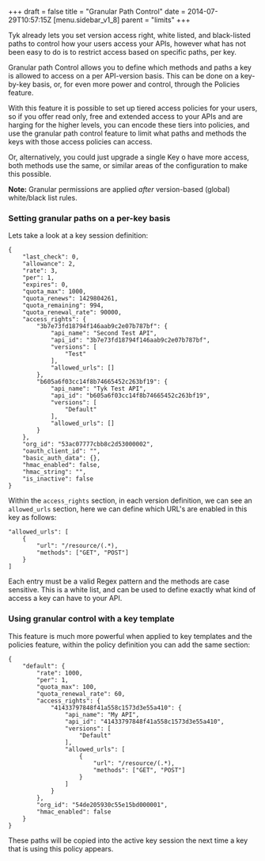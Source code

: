 +++
draft = false
title = "Granular Path Control"
date = 2014-07-29T10:57:15Z
[menu.sidebar_v1_8]
    parent = "limits"
+++

Tyk already lets you set version access right, white listed, and black-listed paths to control how your users access your APIs, however
what has not been easy to do is to restrict access based on specific paths, per key. 

Granular path Control allows you to define which methods and paths a key is allowed to access on a per API-version basis. This can be done
on a key-by-key basis, or, for even more power and control, through the Policies feature.

With this feature it is possible to set up tiered access policies for your users, so if you offer read only, free and extended access to your
APIs and are harging for the higher levels, you can encode these tiers into policies, and use the granular path control feature to limit
what paths and methods the keys with those access policies can access.

Or, alternatively, you could just upgrade a single Key o have more access, both methods use the same, or similar areas of the configuration to make this possible.

**Note:** Granular permissions are applied *after* version-based (global) white/black list rules.

### Setting granular paths on a per-key basis

Lets take a look at a key session definition:

	{
	    "last_check": 0,
	    "allowance": 2,
	    "rate": 3,
	    "per": 1,
	    "expires": 0,
	    "quota_max": 1000,
	    "quota_renews": 1429804261,
	    "quota_remaining": 994,
	    "quota_renewal_rate": 90000,
	    "access_rights": {
	        "3b7e73fd18794f146aab9c2e07b787bf": {
	            "api_name": "Second Test API",
	            "api_id": "3b7e73fd18794f146aab9c2e07b787bf",
	            "versions": [
	                "Test"
	            ],
	            "allowed_urls": []
	        },
	        "b605a6f03cc14f8b74665452c263bf19": {
	            "api_name": "Tyk Test API",
	            "api_id": "b605a6f03cc14f8b74665452c263bf19",
	            "versions": [
	                "Default"
	            ],
	            "allowed_urls": []
	        }
	    },
	    "org_id": "53ac07777cbb8c2d53000002",
	    "oauth_client_id": "",
	    "basic_auth_data": {},
	    "hmac_enabled": false,
	    "hmac_string": "",
	    "is_inactive": false
	}

Within the `access_rights` section, in each version definition, we can see an `allowed_urls` section, here we can define which URL's are 
enabled in this key as follows:

	"allowed_urls": [
		{	
			"url": "/resource/(.*),
			"methods": ["GET", "POST"] 
		}
	]

Each entry must be a valid Regex pattern and the methods are case sensitive. This is a white list, and can be used to define exactly what kind of access
a key can have to your API.

### Using granular control with a key template

This feature is much more powerful when applied to key templates and the policies feature, within the policy definition you can add the same section:

	{
		"default": {
			"rate": 1000,
			"per": 1,
			"quota_max": 100,
			"quota_renewal_rate": 60,
			"access_rights": {
				"41433797848f41a558c1573d3e55a410": {
					"api_name": "My API",
					"api_id": "41433797848f41a558c1573d3e55a410",
					"versions": [
						"Default"
					],
					"allowed_urls": [
						{	
							"url": "/resource/(.*),
							"methods": ["GET", "POST"] 
						}
					]
				}
			},
			"org_id": "54de205930c55e15bd000001",
			"hmac_enabled": false
		}
	}

These paths will be copied into the active key session the next time a key that is using this policy appears.


